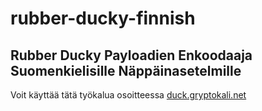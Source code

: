 # rubber-ducky-finnish
## Rubber Ducky Payloadien Enkoodaaja Suomenkielisille Näppäinasetelmille
Voit käyttää tätä työkalua osoitteessa [duck.gryptokali.net](https://duck.gryptokali.net)
